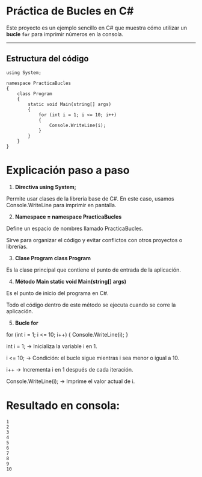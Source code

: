 #  Práctica de Bucles en C#

Este proyecto es un ejemplo sencillo en C# que muestra cómo utilizar un **bucle `for`** para imprimir números en la consola.

---

##  Estructura del código

```
using System;

namespace PracticaBucles
{
    class Program
    {
        static void Main(string[] args)
        {
            for (int i = 1; i <= 10; i++)
            {
                Console.WriteLine(i);
            }
        }
    }
}

```

# Explicación paso a paso
1. **Directiva using System;**

Permite usar clases de la librería base de C#.
En este caso, usamos Console.WriteLine para imprimir en pantalla.

2. **Namespace = 
namespace PracticaBucles**


Define un espacio de nombres llamado PracticaBucles.

Sirve para organizar el código y evitar conflictos con otros proyectos o librerías.

3. **Clase Program
class Program**


Es la clase principal que contiene el punto de entrada de la aplicación.

4. **Método Main
static void Main(string[] args)**


Es el punto de inicio del programa en C#.

Todo el código dentro de este método se ejecuta cuando se corre la aplicación.

5. **Bucle for**

for (int i = 1; i <= 10; i++)
{
    Console.WriteLine(i);
}


int i = 1; → Inicializa la variable i en 1.

i <= 10; → Condición: el bucle sigue mientras i sea menor o igual a 10.

i++ → Incrementa i en 1 después de cada iteración.

Console.WriteLine(i); → Imprime el valor actual de i.

# Resultado en consola:
````
1
2
3
4
5
6
7
8
9
10
